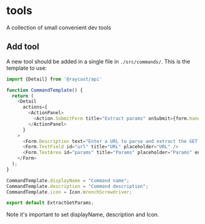 # tools

A collection of small convenient dev tools

## Add tool

A new tool should be added in a single file in `./src/commands/`. This is the template to use:

```ts
import {Detail} from '@raycast/api'

function CommandTemplate() {
  return (
    <Detail
      actions={
        <ActionPanel>
          <Action.SubmitForm title="Extract params" onSubmit={form.handleSubmit} />
        </ActionPanel>
      }
    >
      <Form.Description text="Enter a URL to parse and extract the GET params." />
      <Form.TextField id="url" title="URL" placeholder="URL" />
      <Form.TextArea id="params" title="Params" placeholder="Params" enableMarkdown={true} />
    </Form>
  );
}

CommandTemplate.displayName = "Command name";
CommandTemplate.description = "Command description";
CommandTemplate.icon = Icon.WrenchScrewdriver;

export default ExtractGetParams;
```

Note it's important to set displayName, description and Icon.

